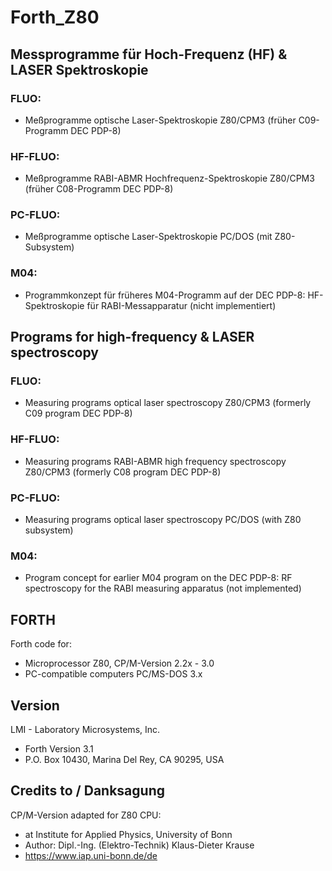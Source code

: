 # Forth_Z80

## Messprogramme für Hoch-Frequenz (HF) & LASER Spektroskopie
### FLUO:
-  Meßprogramme optische Laser-Spektroskopie Z80/CPM3 (früher C09-Programm DEC PDP-8)
### HF-FLUO:
-  Meßprogramme RABI-ABMR Hochfrequenz-Spektroskopie Z80/CPM3 (früher C08-Programm DEC PDP-8)
### PC-FLUO: 
- Meßprogramme optische Laser-Spektroskopie PC/DOS (mit Z80-Subsystem)
### M04:
- Programmkonzept für früheres M04-Programm auf der DEC PDP-8: HF-Spektroskopie für RABI-Messapparatur (nicht implementiert)
  
## Programs for high-frequency & LASER spectroscopy
### FLUO:
- Measuring programs optical laser spectroscopy Z80/CPM3 (formerly C09 program DEC PDP-8)
### HF-FLUO:
- Measuring programs RABI-ABMR high frequency spectroscopy Z80/CPM3 (formerly C08 program DEC PDP-8)
### PC-FLUO:
- Measuring programs optical laser spectroscopy PC/DOS (with Z80 subsystem)
### M04:
- Program concept for earlier M04 program on the DEC PDP-8: RF spectroscopy for the RABI measuring apparatus (not implemented) 
                  
## FORTH
Forth code for: 
- Microprocessor Z80, CP/M-Version 2.2x - 3.0
- PC-compatible computers PC/MS-DOS 3.x

## Version 
LMI - Laboratory Microsystems, Inc. 
- Forth Version 3.1  
- P.O. Box 10430, Marina Del Rey, CA 90295, USA

## Credits to / Danksagung
CP/M-Version adapted for Z80 CPU:  
- at Institute for Applied Physics, University of Bonn 
- Author: Dipl.-Ing. (Elektro-Technik) Klaus-Dieter Krause
- https://www.iap.uni-bonn.de/de
